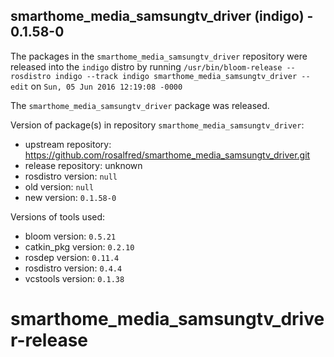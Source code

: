 ## smarthome_media_samsungtv_driver (indigo) - 0.1.58-0

The packages in the `smarthome_media_samsungtv_driver` repository were released into the `indigo` distro by running `/usr/bin/bloom-release --rosdistro indigo --track indigo smarthome_media_samsungtv_driver --edit` on `Sun, 05 Jun 2016 12:19:08 -0000`

The `smarthome_media_samsungtv_driver` package was released.

Version of package(s) in repository `smarthome_media_samsungtv_driver`:

- upstream repository: https://github.com/rosalfred/smarthome_media_samsungtv_driver.git
- release repository: unknown
- rosdistro version: `null`
- old version: `null`
- new version: `0.1.58-0`

Versions of tools used:

- bloom version: `0.5.21`
- catkin_pkg version: `0.2.10`
- rosdep version: `0.11.4`
- rosdistro version: `0.4.4`
- vcstools version: `0.1.38`


# smarthome_media_samsungtv_driver-release